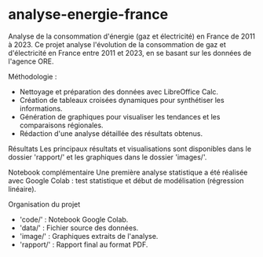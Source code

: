 # analyse-energie-france
Analyse de la consommation d'énergie (gaz et électricité) en France de 2011 à 2023.
Ce projet analyse l'évolution de la consommation de gaz et d'électricité en France entre 2011 et 2023, en se basant sur les données de l'agence ORE.

Méthodologie :
- Nettoyage et préparation des données avec LibreOffice Calc.
- Création de tableaux croisées dynamiques pour synthétiser les informations.
- Génération de graphiques pour visualiser les tendances et les comparaisons régionales.
- Rédaction d'une analyse détaillée des résultats obtenus.

Résultats
Les principaux résultats et visualisations sont disponibles dans le dossier 'rapport/' et les graphiques dans le dossier 'images/'.

Notebook complémentaire
Une première analyse statistique a été réalisée avec Google Colab : test statistique et début de modélisation (régression linéaire).

Organisation du projet
- 'code/' : Notebook Google Colab.
- 'data/' : Fichier source des données.
- 'image/' : Graphiques extraits de l'analyse.
- 'rapport/' : Rapport final au format PDF.
